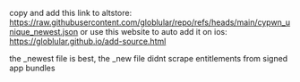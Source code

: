 copy and add this link to altstore: 
https://raw.githubusercontent.com/globlular/repo/refs/heads/main/cypwn_unique_newest.json
or use this website to auto add it on ios:
https://globlular.github.io/add-source.html


the _newest file is best, the _new file didnt scrape entitlements from signed app bundles
